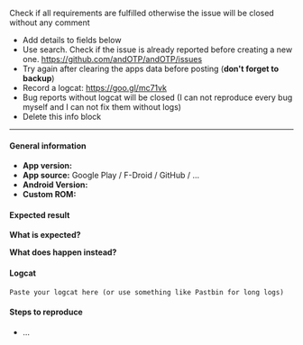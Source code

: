 Check if all requirements are fulfilled otherwise the issue will be closed without any comment

  * Add details to fields  below
  * Use search. Check if the issue is already reported before creating a new one. 
    https://github.com/andOTP/andOTP/issues
  * Try again after clearing the apps data before posting (**don't forget to backup**)
  * Record a logcat: https://goo.gl/mc71vk
  * Bug reports without logcat will be closed (I can not reproduce every bug myself and I can not fix them without logs)
  * Delete this info block

-----------------------------

#### General information

* **App version:**
* **App source:** Google Play / F-Droid / GitHub / ...
* **Android Version:**
* **Custom ROM:**

#### Expected result
**What is expected?** 

**What does happen instead?**

#### Logcat
```
Paste your logcat here (or use something like Pastbin for long logs)
```

#### Steps to reproduce
 
 * ...


